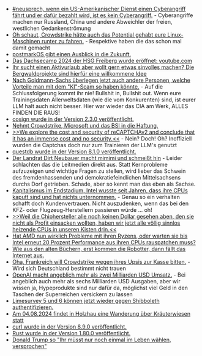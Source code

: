 * [#neusprech, wenn ein US-Amerikanischer Dienst einen Cyberangriff fährt und er dafür bezahlt wird, ist es kein Cyberangriff.](https://blog.fefe.de/?ts=9864a6ae) - Cyberangriffe machen nur Russland, China und andere Abweichler der freien, westlichen Gedankenströmung
* [Oh schaut, Crowdstrike hätte auch das Potential gehabt eure Linux-Maschinen runter zu fahren.](https://blog.fefe.de/?ts=9864a262) - Respektive haben die das schon mal damit gemacht
* [postmarkOS gibt einen Ausblick in die Zukunft.](https://postmarketos.org/blog/2024/07/21/pmOS-update-2024-07/)
* [Das Dachsecamp 2024 der HSG Freiberg wurde eröffnet: youtube.com](https://www.youtube.com/watch?v=IogqJFqUspo)
* [Ihr sucht einen Aktivurlaub aber wollt gern etwas sinvolles machen? Die Bergwaldprojekte sind hierfür eine willkommene Idee](https://www.mdr.de/nachrichten/sachsen/chemnitz/freiberg/bergwald-projekt-osterzgebirge-ferien-100.html)
* [Nach Goldmann-Sachs überlegen jetzt auch andere Personen, welche Vorteile man mit dem "KI"-Scam so haben könnte.](https://blog.fefe.de/?ts=986071d7) - Auf die Schlussfolgerung kommt ihr nie! Bullshit in, Bullshit out. Wenn eure Trainingsdaten Allerweltsdaten (wie die vom Konkurenten) sind, ist eurer LLM halt auch nicht besser. Hier war wieder das CIA am Werk, ALLES FINDEN DIE RAUS!
* [cosign wurde in der Version 2.3.0 veröffentlicht.](https://github.com/sigstore/cosign/releases/tag/v2.3.0)
* [Nehmt Crowdstrike, Microsoft und das BSI in die Haftung.](https://blog.fefe.de/?ts=985fe611)
* [>>We explore the cost and security of reCAPTCHAv2 and conclude that it has an immense cost and no security.<<](https://blog.fefe.de/?ts=985e3aac) - Nein? Doch! Oh? Inoffiziell wurden die Captchas doch nur zum Trainieren der LLM's genutzt
* [questdb wurde in der Version 8.1.0 veröffentlicht.](https://github.com/questdb/questdb/releases/tag/8.1.0)
* [Der Landrat Dirt Neubauer macht mimimi und schmeißt hin](https://www.landkreis-mittelsachsen.de/das-amt/neuigkeiten/landrat-dirk-neubauer-gibt-sein-amt-auf.html) - Leider schlachten das die Leitmedien direkt aus. Statt Kernprobleme aufzuzeigen und wichtige Fragen zu stellen, wird lieber das Schwein des fremdenhassenden und demokratiefeindlichen Mittelsachsens durchs Dorf getrieben. Schade, aber so kennt man das eben als Sachse.
* [Kapitalismus im Endstadium, Intel wusste seit Jahren, dass ihre CPUs kaputt sind und hat nichts unternommen.](http://blog.fefe.de/?ts=98614804) - Genau so ein verhalten schafft doch Kundenvertrauen. Nicht auszudenken, wenn das bei den KFZ- oder Flugzeug-Herstellern passieren würde ... oh!
* [>>Weil die Chiphersteller alle noch keinen Dollar gesehen aben, den sie nicht als Profit einsacken wollten, haben wir jetzt alle völlig sinnlos heizende CPUs in unseren Kisten drin.<<](https://blog.fefe.de/?ts=9861270f)
* [Hat AMD nun wirklich Probleme mit ihren Ryzens, oder warten sie bis Intel erneut 20 Prozent Performance aus ihren CPUs rauspatchen muss?](https://blog.fefe.de/?ts=985f44d1)
* [Wie aus den alten Büchern, erst kommen die Robotter, dann fällt das Internet aus.](https://netzpolitik.org/2024/vierbeiniger-saboteur-dieser-gruselige-roboterhund-soll-smarthomes-abschalten/)
* [Oha, Frankreich will Crowdstrike wegen ihres Upsis zur Kasse bitten.](https://blog.fefe.de/?ts=985cb8dd) - Wird sich Deutschland bestimmt nicht trauen
* [OpenAI macht angeblich mehr als zwei Milliarden USD Umsatz.](https://blog.fefe.de/?ts=985c8fa5) - Bei angeblich auch mehr als sechs Milliarden USD Ausgaben, aber wir wissen ja, Hypeprodukte sind nur dafür da, möglichst viel Geld in den Taschen der Superreichen versickern zu lassen
* [Limesurvey 5 und 6 können jetzt wieder gegen Shibboleth authentifizieren.](https://github.com/leandrobhbr/ShibbolethAuthLimeSurvey/pull/9)
* [Am 04.08.2024 findet in Holzhau eine Wanderung über Kräuterwiesen statt](https://www.fva-holzhau.de/0408-2024-1000-Uhr-Was-wchst-denn-da-Kruterwanderung-in-Holzhau.6067-1.htm)
* [curl wurde in der Version 8.9.0 veröffentlicht.](https://curl.se/ch/8.9.0.html)
* [Rust wurde in der Version 1.80.0 veröffentlicht.](https://blog.rust-lang.org/2024/07/25/Rust-1.80.0.html)
* [Donald Trump so "Ihr müsst nur noch einmal im Leben wählen, versprochen"](https://blog.fefe.de/?ts=985a10e9)
